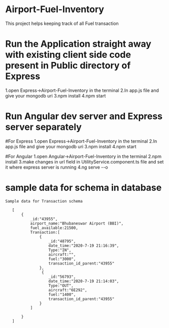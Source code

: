 # Airport-Fuel-Inventory
This project helps keeping track of all Fuel transaction

# Run the Application straight away with existing client side code present in Public directory of Express
 
  1.open Express->Airport-Fuel-Inventory in the terminal
  2.In app.js file and give your mongodb uri
  3.npm install
  4.npm start

# Run Angular dev server and Express server separately
  
  #For Express
  1.open Express->Airport-Fuel-Inventory in the terminal
  2.In app.js file and give your mongodb uri
  3.npm install
  4.npm start
  
  #For Angular
  1.open Angular->Airport-Fuel-Inventory in the terminal
  2.npm install 
  3.make changes in url field in UtilityService.component.ts file and set it where express server is running
  4.ng serve --o



# sample data for schema in database

    Sample data for Transaction schema

       [
           {
               _id:"43955",
               airport_name:"Bhubaneswar Airport (BBI)",
               fuel_available:21500,
               Transaction:[
                   {
                       _id:"48795",
                       date_time:"2020-7-19 21:16:39",
                       Type:"IN",
                       aircraft:"",
                       fuel:"3000",
                       transaction_id_parent:"43955"
                   },
                    {
                       _id:"56793",
                       date_time:"2020-7-19 21:14:03",
                       Type:"OUT",
                       aircraft:"6E292",
                       fuel:"1400",
                       transaction_id_parent:"43955"
                   }
               ]

           }
       ]

  
